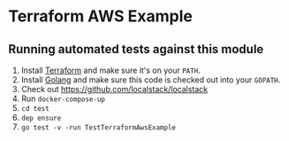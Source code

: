 # Terraform AWS Example

## Running automated tests against this module

1. Install [Terraform](https://www.terraform.io/) and make sure it's on your `PATH`.
1. Install [Golang](https://golang.org/) and make sure this code is checked out into your `GOPATH`.
1. Check out https://github.com/localstack/localstack
1. Run `docker-compose-up`
1. `cd test`
1. `dep ensure`
1. `go test -v -run TestTerraformAwsExample`
